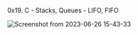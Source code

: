 0x19. C - Stacks, Queues - LIFO, FIFO

![Screenshot from 2023-06-26 15-43-33](https://github.com/Achref-haddaji/monty/assets/97532832/1bbb6d82-f2e6-4941-a866-80cb32e4bf80)
